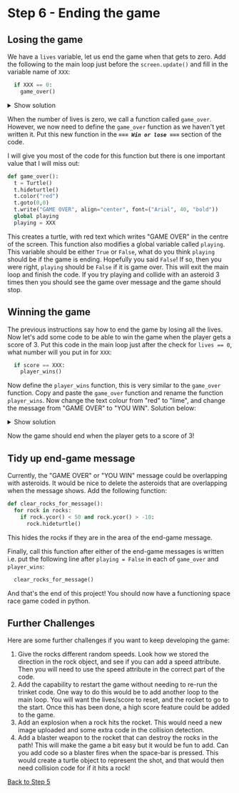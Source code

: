 # Step 6 - Ending the game

## Losing the game

We have a `lives` variable, let us end the game when that gets to zero. Add the following to the main loop
just before the `screen.update()` and fill in the variable name of `XXX`:

```python
  if XXX == 0:
    game_over()
```

<details><summary>Show solution</summary>

```python
  if lives == 0:
    game_over()
```
</details>

When the number of lives is zero, we call a function called `game_over`.
However, we now need to define the `game_over` function as we haven't yet written it. Put this new function in the ***`=== Win or lose ===`*** section of the code. 

I will give you most of the code for this function but there is one important value that I will miss out:

```python
def game_over():
  t = Turtle()
  t.hideturtle()
  t.color("red")
  t.goto(0,0)
  t.write("GAME OVER", align="center", font=("Arial", 40, "bold"))
  global playing
  playing = XXX
```

This creates a turtle, with red text which writes "GAME OVER" in the centre of the screen. This function also
modifies a global variable called `playing`. This variable should be either `True` or `False`, what do you think
`playing` should be if the game is ending. Hopefully you said `False`! If so, then you were right, `playing` should be `False`
if it is game over. This will exit the main loop and finish the code. If you try playing and collide with an asteroid 3 times then
you should see the game over message and the game should stop.

## Winning the game

The previous instructions say how to end the game by losing all the lives. Now let's add some code to be able to win the game 
when the player gets a score of 3. Put this code in the main loop just after the check for `lives == 0`, what number will you put 
in for `XXX`:

```python
  if score == XXX:
    player_wins()
```

Now define the `player_wins` function, this is very similar to the `game_over` function. Copy and paste the `game_over` function and
rename the function `player_wins`. Now change the text colour from "red" to "lime", and change the message from "GAME OVER" to "YOU WIN".
Solution below:

<details><summary>Show solution</summary>

```python
def player_wins():
  t = Turtle()
  t.hideturtle()
  t.color("lime")
  t.goto(0,0)
  t.write("YOU WIN!!!!!", align="center", font=("Arial", 40, "bold"))
  global playing
  playing = False
```
</details>

Now the game should end when the player gets to a score of 3!

## Tidy up end-game message

Currently, the "GAME OVER" or "YOU WIN" message could be overlapping with asteroids. It would be nice to delete the asteroids that are overlapping
when the message shows. Add the following function:

```python
def clear_rocks_for_message():
  for rock in rocks:
    if rock.ycor() < 50 and rock.ycor() > -10:
      rock.hideturtle()
```

This hides the rocks if they are in the area of the end-game message.

Finally, call this function after either of the end-game messages is written i.e. put the following line after `playing = False` in each of
`game_over` and `player_wins`:

```python
  clear_rocks_for_message()
```

And that's the end of this project! You should now have a functioning space race game coded in python.

## Further Challenges

Here are some further challenges if you want to keep developing the game:

1. Give the rocks different random speeds. Look how we stored the direction in the rock object, and see if you can add a speed attribute. Then you
   will need to use the speed attribute in the correct part of the code. 
2. Add the capability to restart the game without needing to re-run the trinket code. One way to do this would be to add another loop to the main
   loop. You will want the lives/score to reset, and the rocket to go to the start. Once this has been done, a high score feature could be added to
   the game.
3. Add an explosion when a rock hits the rocket. This would need a new image uploaded and some extra code in the collision detection.
4. Add a blaster weapon to the rocket that can destroy the rocks in the path! This will make the game a bit easy but it would be fun to add. Can you
   add code so a blaster fires when the space-bar is pressed. This would create a turtle object to represent the shot, and that would then need
   collision code for if it hits a rock!

[Back to Step 5](../step05-add_lives/readme.md)
